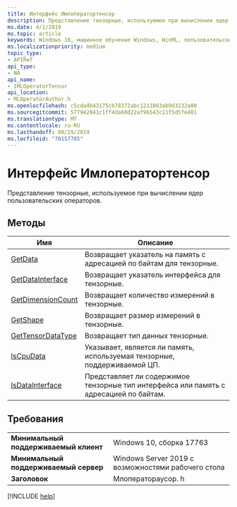 ```yaml
---
title: Интерфейс Имлоператортенсор
description: Представление тензорные, используемое при вычислении ядер пользовательских операторов.
ms.date: 4/1/2019
ms.topic: article
keywords: Windows 10, машинное обучение Windows, WinML, пользовательские операторы, Имлоператортенсор
ms.localizationpriority: medium
topic_type:
- APIRef
api_type:
- NA
api_name:
- IMLOperatorTensor
api_location:
- MLOperatorAuthor.h
ms.openlocfilehash: c5cda4b43175cb78372abc1211083ab9d3232a00
ms.sourcegitcommit: 577942041c1ff4da60d22af96543c11f5d5fe401
ms.translationtype: MT
ms.contentlocale: ru-RU
ms.lasthandoff: 08/29/2019
ms.locfileid: "70157785"
---
```

# <a name="imloperatortensor-interface"></a>Интерфейс Имлоператортенсор

Представление тензорные, используемое при вычислении ядер пользовательских операторов.

## <a name="methods"></a>Методы

| Имя | Описание |
|------|-------------|
| [GetData](IMLOperatorTensor_GetData.md) | Возвращает указатель на память с адресацией по байтам для тензорные. |
| [GetDataInterface](IMLOperatorTensor_GetDataInterface.md) | Возвращает указатель интерфейса для тензорные. |
| [GetDimensionCount](IMLOperatorTensor_GetDimensionCount.md) | Возвращает количество измерений в тензорные. |
| [GetShape](IMLOperatorTensor_GetShape.md) | Возвращает размер измерений в тензорные. |
| [GetTensorDataType](IMLOperatorTensor_GetTensorDataType.md) | Возвращает тип данных тензорные. |
| [IsCpuData](IMLOperatorTensor_IsCpuData.md) | Указывает, является ли память, используемая тензорные, поддерживаемой ЦП. |
| [IsDataInterface](IMLOperatorTensor_IsDataInterface.md) | Представляет ли содержимое тензорные тип интерфейса или память с адресацией по байтам. |

## <a name="requirements"></a>Требования

| | |
|-|-|
| **Минимальный поддерживаемый клиент** | Windows 10, сборка 17763 |
| **Минимальный поддерживаемый сервер** | Windows Server 2019 с возможностями рабочего стола |
| **Заголовок** | Млоператораусор. h |

[!INCLUDE [help](../../includes/get-help.md)]
